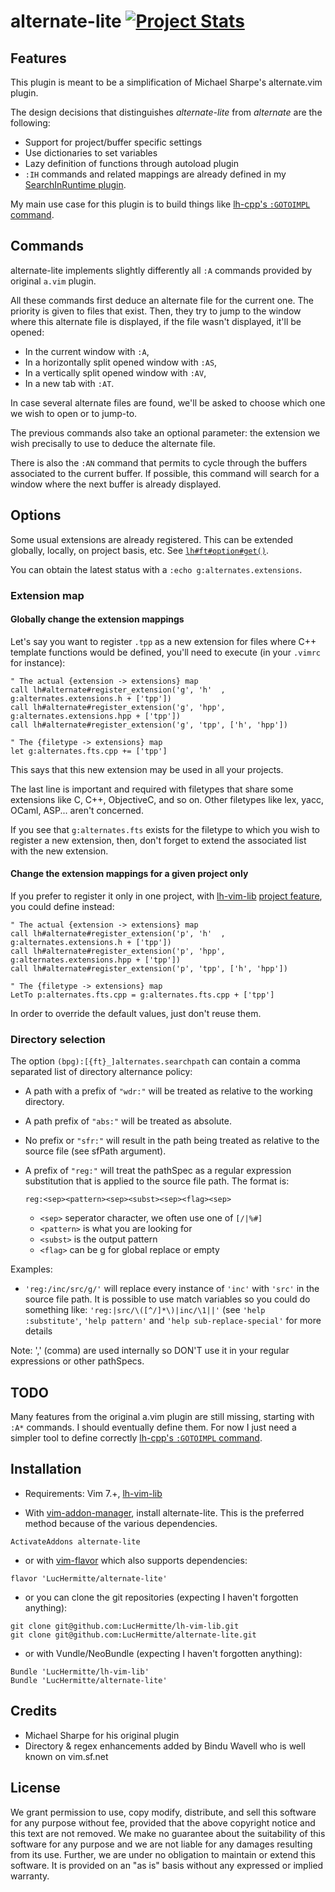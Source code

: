 # alternate-lite  [![Project Stats](https://www.openhub.net/p/21020/widgets/project_thin_badge.gif)](https://www.openhub.net/p/21020)

## Features
This plugin is meant to be a simplification of Michael Sharpe's alternate.vim plugin.

The design decisions that distinguishes _alternate-lite_ from _alternate_ are the
following:

 * Support for project/buffer specific settings
 * Use dictionaries to set variables
 * Lazy definition of functions through autoload plugin
 * `:IH` commands and related mappings are already defined in my
   [SearchInRuntime plugin](http://github.com/LucHermitte/SearchInRuntime).

My main use case for this plugin is to build things like
[lh-cpp's `:GOTOIMPL` command](http://github.com/LucHermitte/lh-cpp).

## Commands

alternate-lite implements slightly differently all `:A` commands provided by
original `a.vim` plugin.

All these commands first deduce an alternate file for the current one. The
priority is given to files that exist. Then, they try to jump to the window
where this alternate file is displayed, if the file wasn't displayed, it'll be
opened:

 * In the current window with `:A`,
 * In a horizontally split opened window with `:AS`,
 * In a vertically split opened window with `:AV`,
 * In a new tab with `:AT`.

In case several alternate files are found, we'll be asked to choose which one
we wish to open or to jump-to.

The previous commands also take an optional parameter: the extension we wish
precisally to use to deduce the alternate file.

There is also the `:AN` command that permits to cycle through the buffers
associated to the current buffer. If possible, this command will search for a
window where the next buffer is already displayed.

## Options

Some usual extensions are already registered. This can be extended globally,
locally, on project basis, etc.
See [`lh#ft#option#get()`](https://github.com/LucHermitte/lh-dev#filetype-polymorphism).

You can obtain the latest status with a `:echo g:alternates.extensions`.

### Extension map

#### Globally change the extension mappings
Let's say you want to register `.tpp` as a new extension for files where C++
template functions would be defined, you'll need to execute (in your `.vimrc`
for instance):

```vim
" The actual {extension -> extensions} map
call lh#alternate#register_extension('g', 'h'  , g:alternates.extensions.h + ['tpp'])
call lh#alternate#register_extension('g', 'hpp', g:alternates.extensions.hpp + ['tpp'])
call lh#alternate#register_extension('g', 'tpp', ['h', 'hpp'])

" The {filetype -> extensions} map
let g:alternates.fts.cpp += ['tpp']
```

This says that this new extension may be used in all your projects.

The last line is important and required with filetypes that share some
extensions like C, C++, ObjectiveC, and so on. Other filetypes like lex, yacc,
OCaml, ASP... aren't concerned.

If you see that  `g:alternates.fts` exists for the filetype to which you wish
to register a new extension, then, don't forget to extend the associated list
with the new extension.

#### Change the extension mappings for a given project only
If you prefer to register it only in one project, with
[lh-vim-lib](http://github.com/LucHermitte/lh-vim-lib)
[project feature](https://github.com/LucHermitte/lh-vim-lib/blob/master/doc/Project.md),
you could define instead:

```vim
" The actual {extension -> extensions} map
call lh#alternate#register_extension('p', 'h'  , g:alternates.extensions.h + ['tpp'])
call lh#alternate#register_extension('p', 'hpp', g:alternates.extensions.hpp + ['tpp'])
call lh#alternate#register_extension('p', 'tpp', ['h', 'hpp'])

" The {filetype -> extensions} map
LetTo p:alternates.fts.cpp = g:alternates.fts.cpp + ['tpp']
```

In order to override the default values, just don't reuse them.

### Directory selection
The option `(bpg):[{ft}_]alternates.searchpath` can contain a comma separated
list of directory alternance policy:

 * A path with a prefix of `"wdr:"` will be treated as relative to the working
   directory.
 * A path prefix of `"abs:"` will be treated as absolute.
 * No prefix or `"sfr:"` will result in the path being treated as relative to the
   source file (see sfPath argument).

 * A prefix of `"reg:"` will treat the pathSpec as a regular expression
   substitution that is applied to the source file path. The format is:

   ```
   reg:<sep><pattern><sep><subst><sep><flag><sep>
   ```

   * `<sep>` seperator character, we often use one of `[/|%#]`
   * `<pattern>` is what you are looking for
   * `<subst>` is the output pattern
   * `<flag>` can be g for global replace or empty

Examples:

 * `'reg:/inc/src/g/'` will replace every instance of `'inc'` with `'src'` in
   the source file path. It is possible to use match variables so you could do
   something like: `'reg:|src/\([^/]*\)|inc/\1||'` (see `'help :substitute'`,
   `'help pattern'` and `'help sub-replace-special'` for more details

Note: ',' (comma) are used internally so DON'T use it in your regular expressions
or other pathSpecs.


## TODO
Many features from the original a.vim plugin are still missing, starting with
`:A*` commands. I should eventually define them. For now I just need a simpler
tool to define correctly
[lh-cpp's `:GOTOIMPL` command](http://github.com/LucHermitte/lh-cpp).

## Installation
  * Requirements: Vim 7.+, [lh-vim-lib](http://github.com/LucHermitte/lh-vim-lib)

  * With [vim-addon-manager](https://github.com/MarcWeber/vim-addon-manager), install alternate-lite. This is the preferred method because of the various dependencies.
```vim
ActivateAddons alternate-lite
```
  * or with [vim-flavor](http://github.com/kana/vim-flavor) which also supports
    dependencies:
```
flavor 'LucHermitte/alternate-lite'
```
  * or you can clone the git repositories (expecting I haven't forgotten anything):
```
git clone git@github.com:LucHermitte/lh-vim-lib.git
git clone git@github.com:LucHermitte/alternate-lite.git
```
  * or with Vundle/NeoBundle (expecting I haven't forgotten anything):
```vim
Bundle 'LucHermitte/lh-vim-lib'
Bundle 'LucHermitte/alternate-lite'
```

## Credits
 * Michael Sharpe for his original plugin
 * Directory & regex enhancements added by Bindu Wavell who is well known on
   vim.sf.net

## License
We grant permission to use, copy modify, distribute, and sell this software for
any purpose without fee, provided that the above copyright notice and this text
are not removed. We make no guarantee about the suitability of this software
for any purpose and we are not liable for any damages resulting from its use.
Further, we are under no obligation to maintain or extend this software. It is
provided on an "as is" basis without any expressed or implied warranty.

